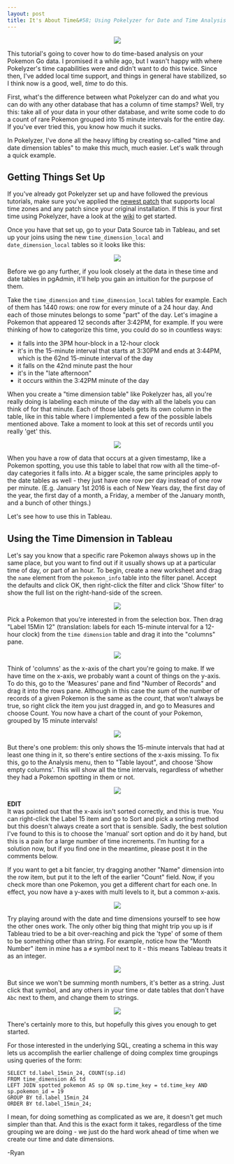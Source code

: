 ```yaml
---
layout: post
title: It's About Time&#58; Using Pokelyzer for Date and Time Analysis
---
```


<div align="center"><img src="http://imgur.com/bCL3aC7.png"></div>

This tutorial's going to cover how to do time-based analysis on your Pokemon Go data. I promised it a while ago, but I wasn't happy with where Pokelyzer's time capabilities were and didn't want to do this twice. Since then, I've added local time support, and things in general have stabilized, so I think now is a good, well, _time_ to do this.

First, what's the difference between what Pokelyzer can do and what you can do with any other database that has a column of time stamps? Well, try this: take all of your data in your other database, and write some code to do a count of rare Pokemon grouped into 15 minute intervals for the entire day. If you've ever tried this, you know how much it sucks.

In Pokelyzer, I've done all the heavy lifting by creating so-called "time and date dimension tables" to make this much, much easier. Let's walk through a quick example.

## Getting Things Set Up

If you've already got Pokelyzer set up and have followed the previous tutorials, make sure you've applied the [newest patch](https://github.com/Brideau/pokelyzer/wiki/Patches#aug-5-2016) that supports local time zones and any patch since your original installation. If this is your first time using Pokelyzer, have a look at the [wiki](https://github.com/Brideau/pokelyzer/wiki) to get started.

Once you have that set up, go to your Data Source tab in Tableau, and set up your joins using the new `time_dimension_local` and `date_dimension_local` tables so it looks like this:

<div align="center"><img src="http://imgur.com/3XK8TQC.png"></div>

Before we go any further, if you look closely at the data in these time and date tables in pgAdmin, it'll help you gain an intuition for the purpose of them.

Take the `time_dimension` and `time_dimension_local` tables for example. Each of them has 1440 rows: one row for every minute of a 24 hour day. And each of those minutes belongs to some "part" of the day. Let's imagine a Pokemon that appeared 12 seconds after 3:42PM, for example. If you were thinking of how to categorize this time, you could do so in countless ways:

 - it falls into the 3PM hour-block in a 12-hour clock
 - it's in the 15-minute interval that starts at 3:30PM and ends at 3:44PM, which is the 62nd 15-minute interval of the day
 - it falls on the 42nd minute past the hour
 - it's in the "late afternoon"
 - it occurs within the 3:42PM minute of the day

When you create a "time dimension table" like Pokelyzer has, all you're really doing is labeling each minute of the day with all the labels you can think of for that minute. Each of those labels gets its own column in the table, like in this table where I implemented a few of the possible labels mentioned above. Take a moment to look at this set of records until you really 'get' this.

<div align="center"><img src="http://imgur.com/18BGhXu.png"></div>

When you have a row of data that occurs at a given timestamp, like a Pokemon spotting, you use this table to label that row with all the time-of-day categories it falls into. At a bigger scale, the same principles apply to the date tables as well - they just have one row per day instead of one row per minute. (E.g. January 1st 2016 is each of New Years day, the first day of the year, the first day of a month, a Friday, a member of the January month, and a bunch of other things.)

Let's see how to use this in Tableau.

## Using the Time Dimension in Tableau

Let's say you know that a specific rare Pokemon always shows up in the same place, but you want to find out if it usually shows up at a particular time of day, or part of an hour. To begin, create a new worksheet and drag the `name` element from the `pokemon_info` table into the filter panel. Accept the defaults and click OK, then right-click the filter and click 'Show filter' to show the full list on the right-hand-side of the screen.

<div align="center"><img src="http://imgur.com/FCalX63.png"></div>

Pick a Pokemon that you're interested in from the selection box. Then drag "Label 15Min 12" (translation: labels for each 15-minute interval for a 12-hour clock) from the `time dimension` table and drag it into the "columns" pane.

<div align="center"><img src="http://imgur.com/zD6F0I9.png"></div>

Think of 'columns' as the x-axis of the chart you're going to make. If we have time on the x-axis, we probably want a count of things on the y-axis. To do this, go to the 'Measures' pane and find "Number of Records" and drag it into the rows pane. Although in this case the _sum_ of the number of records of a given Pokemon is the same as the _count_, that won't always be true, so right click the item you just dragged in, and go to Measures and choose Count. You now have a chart of the count of your Pokemon, grouped by 15 minute intervals!

<div align="center"><img src="http://imgur.com/jSg7Xrh.png"></div>

But there's one problem: this only shows the 15-minute intervals that had at least one thing in it, so there's entire sections of the x-axis missing. To fix this, go to the Analysis menu, then to "Table layout", and choose 'Show empty columns'. This will show all the time intervals, regardless of whether they had a Pokemon spotting in them or not.

<div align="center"><img src="http://imgur.com/gxGP6Uq.png"></div>

<p class="message">
<strong>EDIT</strong><br>
It was pointed out that the x-axis isn't sorted correctly, and this is true. You can right-click the Label 15 item and go to Sort and pick a sorting method but this doesn't always create a sort that is sensible. Sadly, the best solution I've found to this is to choose the 'manual' sort option and do it by hand, but this is a pain for a large number of time increments. I'm hunting for a solution now, but if you find one in the meantime, please post it in the comments below.
</p>

If you want to get a bit fancier, try dragging another "Name" dimension into the row item, but put it to the left of the earlier "Count" field. Now, if you check more than one Pokemon, you get a different chart for each one. In effect, you now have a y-axes with multi levels to it, but a common x-axis.

<div align="center"><img src="http://imgur.com/DLp5VbM.png"></div>

Try playing around with the date and time dimensions yourself to see how the other ones work. The only other big thing that might trip you up is if Tableau tried to be a bit over-reaching and pick the 'type' of some of them to be something other than string. For example, notice how the "Month Number" item in mine has a `#` symbol next to it - this means Tableau treats it as an integer.

<div align="center"><img src="http://imgur.com/XJgLtEn.png"></div>

But since we won't be summing month numbers, it's better as a string. Just click that symbol, and any others in your time or date tables that don't have `Abc` next to them, and change them to strings.

<div align="center"><img src="http://imgur.com/L78HW7N.png"></div>

There's certainly more to this, but hopefully this gives you enough to get started.

For those interested in the underlying SQL, creating a schema in this way lets us accomplish the earlier challenge of doing complex time groupings using queries of the form:

```
SELECT td.label_15min_24, COUNT(sp.id)
FROM time_dimension AS td
LEFT JOIN spotted_pokemon AS sp ON sp.time_key = td.time_key AND sp.pokemon_id = 19
GROUP BY td.label_15min_24
ORDER BY td.label_15min_24;
```

I mean, for doing something as complicated as we are, it doesn't get much simpler than that. And this is the exact form it takes, regardless of the time grouping we are doing - we just do the hard work ahead of time when we create our time and date dimensions.

-Ryan
